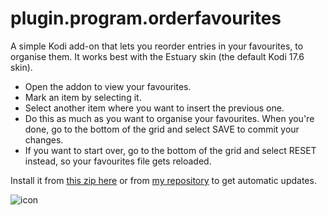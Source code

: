 # plugin.program.orderfavourites
A simple Kodi add-on that lets you reorder entries in your favourites, to organise them. It works best with the Estuary skin (the default Kodi 17.6 skin).
* Open the addon to view your favourites.
* Mark an item by selecting it.
* Select another item where you want to insert the previous one.
* Do this as much as you want to organise your favourites. When you're done, go to the bottom of the grid and select SAVE to commit your changes.
* If you want to start over, go to the bottom of the grid and select RESET instead, so your favourites file gets reloaded.  

Install it from [this zip here](https://github.com/doko-desuka/plugin.program.orderfavourites/raw/master/plugin.program.orderfavourites-1.0.1.zip) or from [my repository](https://github.com/dokoab/doko.repository/releases) to get automatic updates.  

![icon](https://github.com/doko-desuka/plugin.program.orderfavourites/raw/master/icon.png)

